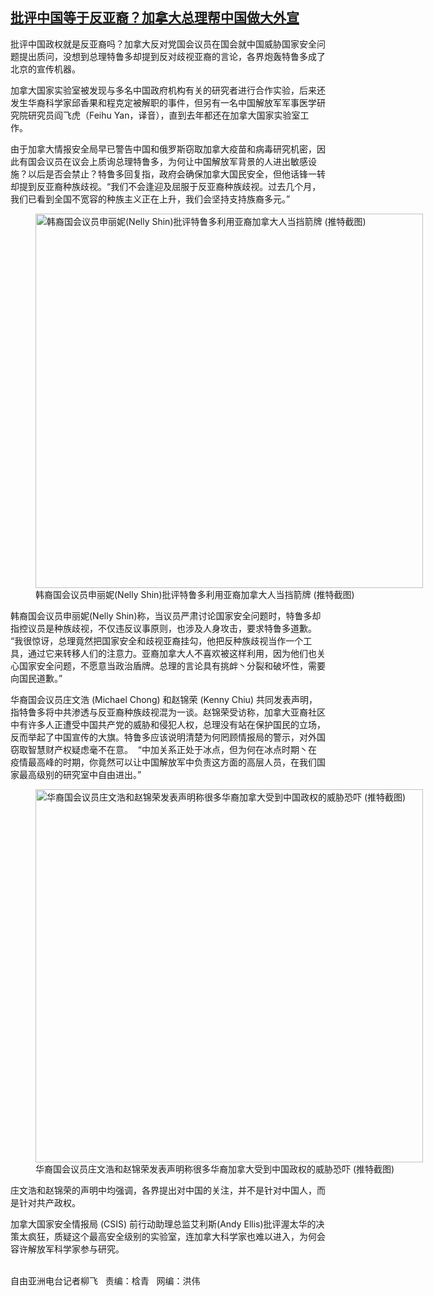 <!--1622230488000-->
[批评中国等于反亚裔？加拿大总理帮中国做大外宣](https://www.rfa.org/mandarin/yataibaodao/junshiwaijiao/lf-05282021151717.html)
------

<p></p><p>批评中国政权就是反亚裔吗？加拿大反对党国会议员在国会就中国威胁国家安全问题提出质问，没想到总理特鲁多却提到反对歧视亚裔的言论，各界炮轰特鲁多成了北京的宣传机器。</p><p><span>加拿大国家实验室被发现与多名中国政府机构有关的研究者进行合作实验，后来还发生华裔科学家邱香果和程克定被解职的事件，但另有一名中国解放军军事医学研究院研究员阎飞虎（</span>Feihu Yan，译音），直到去年都还在加拿大国家实验室工作。</p><p><span>由于加拿大情报安全局早已警告中国和俄罗斯窃取加拿大疫苗和病毒研究机密，因此有国会议员在议会上质询总理特鲁多，为何让中国解放军背景的人进出敏感设施？以后是否会禁止？特鲁多回复指，政府会确保加拿大国民安全，但他话锋一转却提到反亚裔种族歧视。</span>“我们不会逢迎及屈服于反亚裔种族歧视。过去几个月，我们已看到全国不宽容的种族主义正在上升，我们会坚持支持族裔多元。”</p><p><figure class="image-richtext image-inline captioned" style="width:620px;"><img alt="韩裔国会议员申丽妮(Nelly Shin)批评特鲁多利用亚裔加拿大人当挡箭牌 (推特截图)" height="599" src="https://www.rfa.org/mandarin/yataibaodao/junshiwaijiao/lf-05282021151717.html/p2.jpg/@@images/b5f553c2-7157-4fbc-a497-ab3b7a2fca23.jpeg" title="P2.jpg" width="620"/><figcaption class="image-caption">韩裔国会议员申丽妮(Nelly Shin)批评特鲁多利用亚裔加拿大人当挡箭牌 (推特截图)</figcaption><small></small></figure></p><p><span>韩裔国会议员申丽妮</span>(Nelly Shin)称，当议员严肃讨论国家安全问题时，特鲁多却指控议员是种族歧视，不仅违反议事原则，也涉及人身攻击，要求特鲁多道歉。 “我很惊讶，总理竟然把国家安全和歧视亚裔挂勾，他把反种族歧视当作一个工具，通过它来转移人们的注意力。亚裔加拿大人不喜欢被这样利用，因为他们也关心国家安全问题，不愿意当政治盾牌。总理的言论具有挑衅丶分裂和破坏性，需要向国民道歉。”</p><p><span>华裔国会议员庄文浩</span> (Michael Chong) 和赵锦荣 (Kenny Chiu) 共同发表声明，指特鲁多将中共渗透与反亚裔种族歧视混为一谈。赵锦荣受访称，加拿大亚裔社区中有许多人正遭受中国共产党的威胁和侵犯人权，总理没有站在保护国民的立场，反而举起了中国宣传的大旗。特鲁多应该说明清楚为何罔顾情报局的警示，对外国窃取智慧财产权疑虑毫不在意。  “中加关系正处于冰点，但为何在冰点时期丶在疫情最高峰的时期，你竟然可以让中国解放军中负责这方面的高层人员，在我们国家最高级别的研究室中自由进出。”</p><p><figure class="image-richtext image-inline captioned" style="width:620px;"><img alt="华裔国会议员庄文浩和赵锦荣发表声明称很多华裔加拿大受到中国政权的威胁恐吓 (推特截图)" height="597" src="https://www.rfa.org/mandarin/yataibaodao/junshiwaijiao/lf-05282021151717.html/p3.jpg/@@images/1bf175e9-8f9b-4b46-99a5-07af16076157.jpeg" title="P3.jpg" width="620"/><figcaption class="image-caption">华裔国会议员庄文浩和赵锦荣发表声明称很多华裔加拿大受到中国政权的威胁恐吓 (推特截图)</figcaption><small></small></figure></p><p><span>庄文浩和赵锦荣的声明中均强调，各界提出对中国的关注，并不是针对中国人，而是针对共产政权。</span></p><p><span>加拿大国家安全情报局</span> (CSIS) 前行动助理总监艾利斯(Andy Ellis)批评渥太华的决策太疯狂，质疑这个最高安全级别的实验室，连加拿大科学家也难以进入，为何会容许解放军科学家参与研究。</p><p><br/>自由亚洲电台记者柳飞   责编：梒青   网编：洪伟</p>

